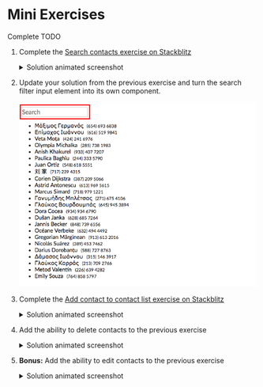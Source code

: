# Mini Exercises

Complete TODO

1. Complete the [Search contacts exercise on Stackblitz](https://stackblitz.com/edit/horizons-inline-map-filter)

    <details><summary>
    Solution animated screenshot
    </summary><p>

    ![](https://horizons-static.s3.amazonaws.com/reactw6d1/react-filtercontact.gif)

    </p></details>

1. Update your solution from the previous exercise and turn the
search filter input element into its own component.

    ![](img/react-searchbox.png)

1. Complete the [Add contact to contact list exercise on Stackblitz](https://stackblitz.com/edit/horizons-inline-map-concat?file=index.js)

    <details><summary>
    Solution animated screenshot
    </summary><p>

    ![](https://horizons-static.s3.amazonaws.com/reactw6d1/react-addcontact.gif)

    </p></details>

1. Add the ability to delete contacts to the previous exercise

    <details><summary>
    Solution animated screenshot
    </summary><p>

    ![](https://horizons-static.s3.amazonaws.com/reactw6d1/react-deletecontact.gif)

    </p></details>

1. **Bonus:** Add the ability to edit contacts to the previous exercise

    <details><summary>
    Solution animated screenshot
    </summary><p>

    ![](https://horizons-static.s3.amazonaws.com/reactw6d1/react-editcontact.gif)
    </p></details>
